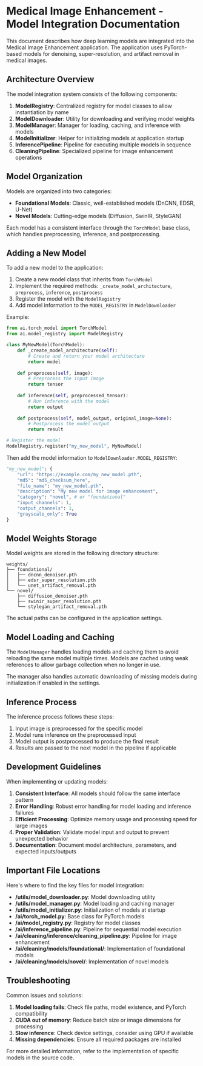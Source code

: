 # Medical Image Enhancement - Model Integration Documentation

This document describes how deep learning models are integrated into the Medical Image Enhancement application. The application uses PyTorch-based models for denoising, super-resolution, and artifact removal in medical images.

## Architecture Overview

The model integration system consists of the following components:

1. **ModelRegistry**: Centralized registry for model classes to allow instantiation by name
2. **ModelDownloader**: Utility for downloading and verifying model weights
3. **ModelManager**: Manager for loading, caching, and inference with models
4. **ModelInitializer**: Helper for initializing models at application startup
5. **InferencePipeline**: Pipeline for executing multiple models in sequence
6. **CleaningPipeline**: Specialized pipeline for image enhancement operations

## Model Organization

Models are organized into two categories:

- **Foundational Models**: Classic, well-established models (DnCNN, EDSR, U-Net)
- **Novel Models**: Cutting-edge models (Diffusion, SwinIR, StyleGAN)

Each model has a consistent interface through the `TorchModel` base class, which handles preprocessing, inference, and postprocessing.

## Adding a New Model

To add a new model to the application:

1. Create a new model class that inherits from `TorchModel`
2. Implement the required methods: `_create_model_architecture`, `preprocess`, `inference`, `postprocess`
3. Register the model with the `ModelRegistry`
4. Add model information to the `MODEL_REGISTRY` in `ModelDownloader`

Example:

```python
from ai.torch_model import TorchModel
from ai.model_registry import ModelRegistry

class MyNewModel(TorchModel):
    def _create_model_architecture(self):
        # Create and return your model architecture
        return model
    
    def preprocess(self, image):
        # Preprocess the input image
        return tensor
    
    def inference(self, preprocessed_tensor):
        # Run inference with the model
        return output
    
    def postprocess(self, model_output, original_image=None):
        # Postprocess the model output
        return result

# Register the model
ModelRegistry.register("my_new_model", MyNewModel)
```

Then add the model information to `ModelDownloader.MODEL_REGISTRY`:

```python
"my_new_model": {
    "url": "https://example.com/my_new_model.pth",
    "md5": "md5_checksum_here",
    "file_name": "my_new_model.pth",
    "description": "My new model for image enhancement",
    "category": "novel", # or "foundational"
    "input_channels": 1,
    "output_channels": 1,
    "grayscale_only": True
}
```

## Model Weights Storage

Model weights are stored in the following directory structure:

```
weights/
├── foundational/
│   ├── dncnn_denoiser.pth
│   ├── edsr_super_resolution.pth
│   └── unet_artifact_removal.pth
└── novel/
    ├── diffusion_denoiser.pth
    ├── swinir_super_resolution.pth
    └── stylegan_artifact_removal.pth
```

The actual paths can be configured in the application settings.

## Model Loading and Caching

The `ModelManager` handles loading models and caching them to avoid reloading the same model multiple times. Models are cached using weak references to allow garbage collection when no longer in use.

The manager also handles automatic downloading of missing models during initialization if enabled in the settings.

## Inference Process

The inference process follows these steps:

1. Input image is preprocessed for the specific model
2. Model runs inference on the preprocessed input
3. Model output is postprocessed to produce the final result
4. Results are passed to the next model in the pipeline if applicable

## Development Guidelines

When implementing or updating models:

1. **Consistent Interface**: All models should follow the same interface pattern
2. **Error Handling**: Robust error handling for model loading and inference failures
3. **Efficient Processing**: Optimize memory usage and processing speed for large images
4. **Proper Validation**: Validate model input and output to prevent unexpected behavior
5. **Documentation**: Document model architecture, parameters, and expected inputs/outputs

## Important File Locations

Here's where to find the key files for model integration:

- **/utils/model_downloader.py**: Model downloading utility
- **/utils/model_manager.py**: Model loading and caching manager
- **/utils/model_initializer.py**: Initialization of models at startup
- **/ai/torch_model.py**: Base class for PyTorch models
- **/ai/model_registry.py**: Registry for model classes
- **/ai/inference_pipeline.py**: Pipeline for sequential model execution
- **/ai/cleaning/inference/cleaning_pipeline.py**: Pipeline for image enhancement
- **/ai/cleaning/models/foundational/**: Implementation of foundational models
- **/ai/cleaning/models/novel/**: Implementation of novel models

## Troubleshooting

Common issues and solutions:

1. **Model loading fails**: Check file paths, model existence, and PyTorch compatibility
2. **CUDA out of memory**: Reduce batch size or image dimensions for processing
3. **Slow inference**: Check device settings, consider using GPU if available
4. **Missing dependencies**: Ensure all required packages are installed

For more detailed information, refer to the implementation of specific models in the source code.